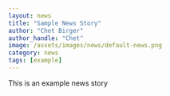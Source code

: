 ```yaml
---
layout: news
title: "Sample News Story"
author: "Chet Birger"
author_handle: "Chet"
image: /assets/images/news/default-news.png
category: news
tags: [example]
---
```


This is an example news story

[Hendrik]: /team/hendrik-glauninger
